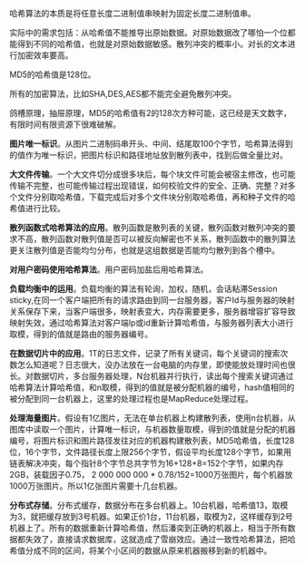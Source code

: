 哈希算法的本质是将任意长度二进制值串映射为固定长度二进制值串。

实际中的需求包括：从哈希值不能推导出原始数据。对原始数据改了哪怕一个位都能得到不同的哈希值，也就是对原始数据敏感。散列冲突的概率小。对长的文本进行加密效率要高。

MD5的哈希值是128位。

所有的加密算法，比如SHA,DES,AES都不能完全避免散列冲突。

鸽槽原理，抽屉原理，MD5的哈希值有2的128次方种可能，这已经是天文数字，有限时间有限资源下很难破解。

**图片唯一标识**。从图片二进制码串开头、中间、结尾取100个字节，哈希算法得到的值作为唯一标识，把图片标识和路径地址放到散列表中，找到后做全量比对。

**大文件传输**。一个大文件切分成很多块后，每个块文件可能会被宿主修改，也可能传输不完整，也可能传输过程出现错误，如何校验文件的安全、正确、完整？对多个文件分别取哈希值，下载完成后对多个文件块分别取哈希值，再和种子文件的哈希值进行比较。

**散列函数式哈希算法的应用**。散列函数是散列表的关键，散列函数对散列冲突的要求不高，散列函数对散列值是否可以被反向解密也不关系，散列函数中的散列算法更关注散列值是否能均匀分布，也就是这组数据是否能均匀散列到各个槽中。

**对用户密码使用哈希算法**。用户密码加盐后用哈希算法。

**负载均衡中的运用**。负载均衡的算法有轮询，加权，随机，会话粘滞Session sticky,在同一个客户端把所有的请求路由到同一台服务器，客户Id与服务器的映射关系保存下来，当客户端很多，映射表变大，内存需要更多，服务器增容扩容导致映射失效，通过哈希算法对客户端Ip或id重新计算哈希值，与服务器列表大小进行取模，得到的值就是路由的服务器编号。


**在数据切片中的应用**。1T的日志文件，记录了所有关键词，每个关键词的搜索次数怎么知道呢？日志很大，没办法放在一台电脑的内存里，即使能放处理时间也很长。对数据切片，多台服务器处理，N台机器并行执行，读出每个搜索关键词通过哈希算法计算哈希值，和n取模，得到的值就是被分配机器的编号，hash值相同的被分配到同一台机器上，这里的处理过程也是MapReduce处理过程。


**处理海量图片**。假设有1亿图片，无法在单台机器上构建散列表，使用n台机器，从图库中读取一个图片，计算唯一标识，与机器数量取模，得到的值就是分配的机器编号，将图片标识和图片路径发往对应的机器构建散列表，MD5哈希值，长度128位，16个字节，文件路径长度上限256个字节，假设平均长度128个字节，如果用链表解决冲突，每个指针8个字节总共字节为16+128+8=152个字节，如果内存2GB，装载因子0.75， 2 000 000 000 * 0.78/152=1000万张图片，每个机器放1000万张图片。所以1亿张图片需要十几台机器。

**分布式存储**。分布式缓存，数据分布在多台机器上。10台机器，哈希值13，取模为3，就把缓存放到3号机器。如果正价1台，11台机器，取模为2，这样缓存到2号机器上了。所有的数据重新计算哈希值，然后潘奕到正确的机器上，相当于所有数据都失效了，直接请求数据库，这就造成了雪崩效应。通过一致性哈希算法，把哈希值分成不同的区间，将某个小区间的数据从原来机器搬移到新的机器中。
